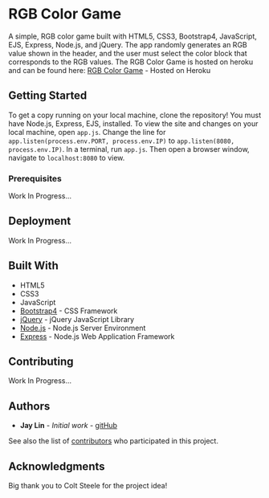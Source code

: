 # RGB Color Game

A simple, RGB color game built with HTML5, CSS3, Bootstrap4, JavaScript, EJS, Express, Node.js, and jQuery. The app randomly generates an RGB value shown in the header, and the user must select the color block that corresponds to the RGB values. The RGB Color Game is hosted on heroku and can be found here: [RGB Color Game](https://jaylin94-rgb-color-game.herokuapp.com/) - Hosted on Heroku

## Getting Started

To get a copy running on your local machine, clone the repository! You must have Node.js, Express, EJS, installed. To view the site and changes on your local machine, open `app.js`. Change the line for `app.listen(process.env.PORT, process.env.IP)` to `app.listen(8080, process.env.IP)`. In a terminal, run `app.js`. Then open a browser window, navigate to `localhost:8080` to view.

### Prerequisites

Work In Progress...


## Deployment

Work In Progress...

## Built With
* HTML5
* CSS3
* JavaScript
* [Bootstrap4](https://getbootstrap.com/) - CSS Framework
* [jQuery](https://jquery.com/) - jQuery JavaScript Library
* [Node.js](https://nodejs.org/en/) - Node.js Server Environment
* [Express](http://expressjs.com) - Node.js Web Application Framework

## Contributing

Work In Progress...


## Authors

* **Jay Lin** - *Initial work* - [gitHub](https://github.com/jaylin94)

See also the list of [contributors](https://github.com/your/project/contributors) who participated in this project.


## Acknowledgments

Big thank you to Colt Steele for the project idea!
